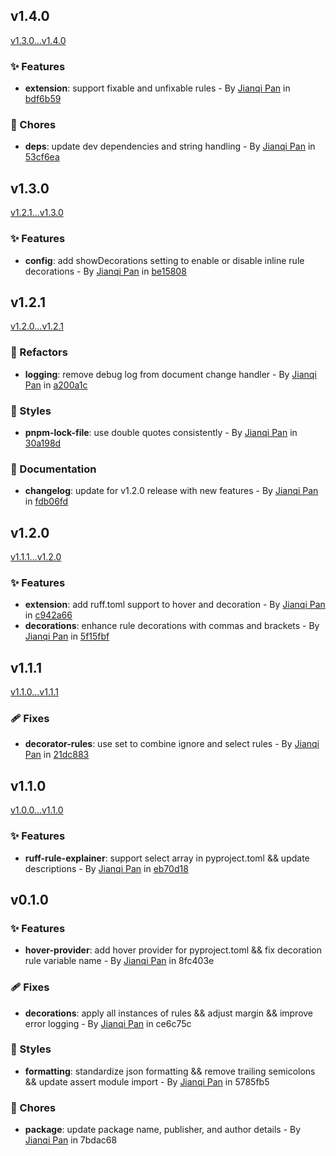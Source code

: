 ## v1.4.0

[v1.3.0...v1.4.0](https://github.com/Jannchie/ruff-ignore-explainer/compare/v1.3.0...v1.4.0)

### :sparkles: Features

- **extension**: support fixable and unfixable rules - By [Jianqi Pan](mailto:jannchie@gmail.com) in [bdf6b59](https://github.com/Jannchie/ruff-ignore-explainer/commit/bdf6b59)

### :wrench: Chores

- **deps**: update dev dependencies and string handling - By [Jianqi Pan](mailto:jannchie@gmail.com) in [53cf6ea](https://github.com/Jannchie/ruff-ignore-explainer/commit/53cf6ea)

## v1.3.0

[v1.2.1...v1.3.0](https://github.com/Jannchie/ruff-ignore-explainer/compare/v1.2.1...v1.3.0)

### :sparkles: Features

- **config**: add showDecorations setting to enable or disable inline rule decorations - By [Jianqi Pan](mailto:jannchie@gmail.com) in [be15808](https://github.com/Jannchie/ruff-ignore-explainer/commit/be15808)

## v1.2.1

[v1.2.0...v1.2.1](https://github.com/Jannchie/ruff-ignore-explainer/compare/v1.2.0...v1.2.1)

### :art: Refactors

- **logging**: remove debug log from document change handler - By [Jianqi Pan](mailto:jannchie@gmail.com) in [a200a1c](https://github.com/Jannchie/ruff-ignore-explainer/commit/a200a1c)

### :lipstick: Styles

- **pnpm-lock-file**: use double quotes consistently - By [Jianqi Pan](mailto:jannchie@gmail.com) in [30a198d](https://github.com/Jannchie/ruff-ignore-explainer/commit/30a198d)

### :memo: Documentation

- **changelog**: update for v1.2.0 release with new features - By [Jianqi Pan](mailto:jannchie@gmail.com) in [fdb06fd](https://github.com/Jannchie/ruff-ignore-explainer/commit/fdb06fd)

## v1.2.0

[v1.1.1...v1.2.0](https://github.com/Jannchie/ruff-ignore-explainer/compare/v1.1.1...v1.2.0)

### :sparkles: Features

- **extension**: add ruff.toml support to hover and decoration - By [Jianqi Pan](mailto:jannchie@gmail.com) in [c942a66](https://github.com/Jannchie/ruff-ignore-explainer/commit/c942a66)
- **decorations**: enhance rule decorations with commas and brackets - By [Jianqi Pan](mailto:jannchie@gmail.com) in [5f15fbf](https://github.com/Jannchie/ruff-ignore-explainer/commit/5f15fbf)

## v1.1.1

[v1.1.0...v1.1.1](https://github.com/Jannchie/ruff-ignore-explainer/compare/v1.1.0...v1.1.1)

### :adhesive_bandage: Fixes

- **decorator-rules**: use set to combine ignore and select rules - By [Jianqi Pan](mailto:jannchie@gmail.com) in [21dc883](https://github.com/Jannchie/ruff-ignore-explainer/commit/21dc883)

## v1.1.0

[v1.0.0...v1.1.0](https://github.com/Jannchie/ruff-ignore-explainer/compare/v1.0.0...v1.1.0)

### :sparkles: Features

- **ruff-rule-explainer**: support select array in pyproject.toml && update descriptions - By [Jianqi Pan](mailto:jannchie@gmail.com) in [eb70d18](https://github.com/Jannchie/ruff-ignore-explainer/commit/eb70d18)

## v0.1.0

### :sparkles: Features

- **hover-provider**: add hover provider for pyproject.toml && fix decoration rule variable name - By [Jianqi Pan](mailto:jannchie@gmail.com) in 8fc403e

### :adhesive_bandage: Fixes

- **decorations**: apply all instances of rules && adjust margin && improve error logging - By [Jianqi Pan](mailto:jannchie@gmail.com) in ce6c75c

### :lipstick: Styles

- **formatting**: standardize json formatting && remove trailing semicolons && update assert module import - By [Jianqi Pan](mailto:jannchie@gmail.com) in 5785fb5

### :wrench: Chores

- **package**: update package name, publisher, and author details - By [Jianqi Pan](mailto:jannchie@gmail.com) in 7bdac68
